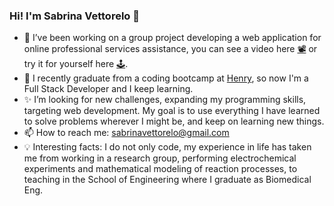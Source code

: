 ### Hi! I'm Sabrina Vettorelo 👋

- 🔭 I’ve been working on a group project developing a web application for online professional services assistance, you can see a video here [📽](https://drive.google.com/file/d/1PL8y3GvoDubMhtGntabqjh35rXN3Wllu/view?usp=sharing) or try it for yourself here [🕹](https://latam-exponential.netlify.app/).
- 🌱 I recently graduate from a coding bootcamp at [Henry](https://www.soyhenry.com), so now I'm a Full Stack Developer and I keep learning.
- ✨ I’m looking for new challenges, expanding my programming skills, targeting web development. My goal is to use everything I have learned to solve problems wherever I might be, and keep on learning new things.
- 📫 How to reach me: sabrinavettorelo@gmail.com 
- 💡 Interesting facts: I do not only code, my experience in life has taken me from working in a research group, performing electrochemical experiments and mathematical modeling of reaction processes, to teaching in the School of Engineering where I graduate as Biomedical Eng.
